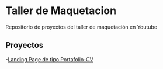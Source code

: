 # Taller de Maquetacion

Repositorio de proyectos del taller de maquetación en Youtube

## Proyectos

-[Landing Page de tipo Portafolio-CV](https://jaraujo-cloud.github.io/youtube-taller-maquetacion/portafolio-cv)